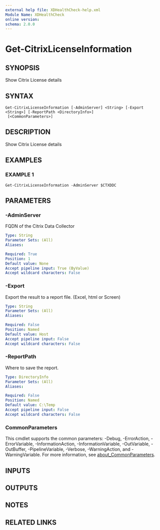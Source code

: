 ```yaml
---
external help file: XDHealthCheck-help.xml
Module Name: XDHealthCheck
online version:
schema: 2.0.0
---
```


# Get-CitrixLicenseInformation

## SYNOPSIS
Show Citrix License details

## SYNTAX

```
Get-CitrixLicenseInformation [-AdminServer] <String> [-Export <String>] [-ReportPath <DirectoryInfo>]
 [<CommonParameters>]
```

## DESCRIPTION
Show Citrix License details

## EXAMPLES

### EXAMPLE 1
```
Get-CitrixLicenseInformation -AdminServer $CTXDDC
```

## PARAMETERS

### -AdminServer
FQDN of the Citrix Data Collector

```yaml
Type: String
Parameter Sets: (All)
Aliases:

Required: True
Position: 1
Default value: None
Accept pipeline input: True (ByValue)
Accept wildcard characters: False
```

### -Export
Export the result to a report file.
(Excel, html or Screen)

```yaml
Type: String
Parameter Sets: (All)
Aliases:

Required: False
Position: Named
Default value: Host
Accept pipeline input: False
Accept wildcard characters: False
```

### -ReportPath
Where to save the report.

```yaml
Type: DirectoryInfo
Parameter Sets: (All)
Aliases:

Required: False
Position: Named
Default value: C:\Temp
Accept pipeline input: False
Accept wildcard characters: False
```

### CommonParameters
This cmdlet supports the common parameters: -Debug, -ErrorAction, -ErrorVariable, -InformationAction, -InformationVariable, -OutVariable, -OutBuffer, -PipelineVariable, -Verbose, -WarningAction, and -WarningVariable. For more information, see [about_CommonParameters](http://go.microsoft.com/fwlink/?LinkID=113216).

## INPUTS

## OUTPUTS

## NOTES

## RELATED LINKS
